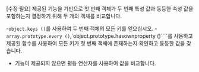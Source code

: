[수정 필요]
제공된 기능을 기반으로 첫 번째 객체가 두 번째 특성 값과 동등한 속성 값을 포함하는지 결정하기 위해 두 개의 객체를 비교합니다.

-`object.keys ()`를 사용하여 두 번째 객체의 모든 키를 얻으십시오.
-`array.prototype.every ()`,`object.prototype.hasownproperty ()````를 사용하고 제공된 함수를 사용하여 모든 키가 첫 번째 객체에 존재하는지 확인하고 동등한 값을 갖습니다.
- 기능이 제공되지 않으면 평등 연산자를 사용하여 값을 비교합니다.